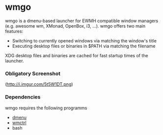 # wmgo
wmgo is a dmenu-based launcher for EWMH compatible window 
managers (e.g. awesome wm, XMonad, OpenBox, i3, ...).
wmgo offers two main features:

* Switching to currently opened windows via matching
  the window's title
* Executing desktop files or binaries in $PATH via
  matching the filename

XDG desktop files and binaries are cached for fast 
startup times of the launcher.

### Obligatory Screenshot
(http://i.imgur.com/5t5W1DT.png)

### Dependencies
wmgo requires the following programms
* [dmenu](http://tools.suckless.org/dmenu/)
* [wmctrl](http://tomas.styblo.name/wmctrl/)
* bash

